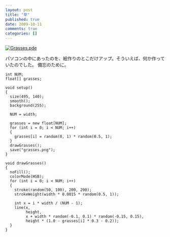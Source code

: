 ```yaml
---
layout: post
title: "草"
published: true
date: 2009-10-11
comments: true
categories: []
---
```


[![Grasses.pde](https://farm3.static.flickr.com/2619/3998672572_f846cfe28f_o.png "=495x140")](https://www.flickr.com/photos/branchiopoda/3998672572/ "Grasses.pde by shuhei kagawa, on Flickr")

パソコンの中にあったのを、絵作りのとこだけアップ。そういえば、何か作っていたのでした。
備忘のために。

```processing
int NUM;
float[] grasses;

void setup()
{
  size(495, 140);
  smooth();
  background(255);

  NUM = width;

  grasses = new float[NUM];
  for (int i = 0; i < NUM; i++)
  {
    grasses[i] = random(0, 1) * random(0.5, 1);
  }
  drawGrasses();
  save("grasses.png");
}

void drawGrasses()
{
  noFill();
  colorMode(HSB);
  for (int i = 0; i < NUM; i++)
  {
    stroke(random(50, 100), 200, 200);
    strokeWeight(width * 0.0015 * random(0.5, 1));

    int x = i * width / (NUM - 1);
    line(x,
         height,
         x + width * random(-0.1, 0.1) * random(-0.15, 0.15),
         height * (1.0 - grasses[i] * 0.3 - 0.2));
  }
}
```
